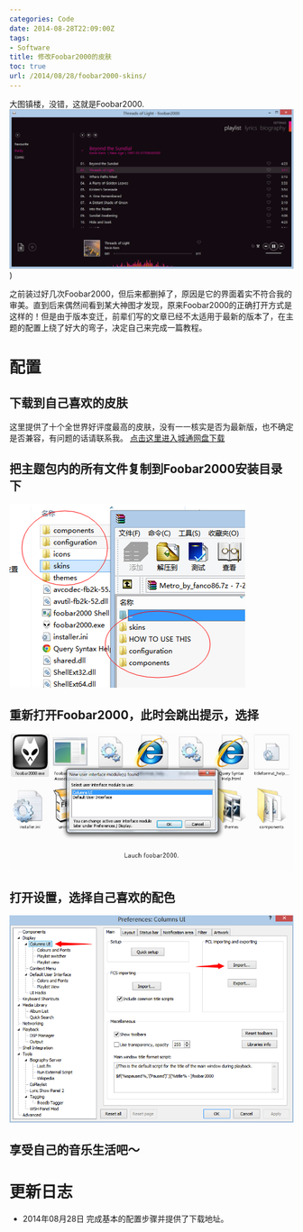 ```yaml
---
categories: Code
date: 2014-08-28T22:09:00Z
tags:
- Software
title: 修改Foobar2000的皮肤
toc: true
url: /2014/08/28/foobar2000-skins/
---
```


大图镇楼，没错，这就是Foobar2000.
![Foobar2000主界面](/imgs/opinion/foobar-main.png)
)


之前装过好几次Foobar2000，但后来都删掉了，原因是它的界面着实不符合我的审美。直到后来偶然间看到某大神图才发现，原来Foobar2000的正确打开方式是这样的！但是由于版本变迁，前辈们写的文章已经不太适用于最新的版本了，在主题的配置上绕了好大的弯子，决定自己来完成一篇教程。

<!--more-->

# 配置
## 下载到自己喜欢的皮肤
这里提供了十个全世界好评度最高的皮肤，没有一一核实是否为最新版，也不确定是否兼容，有问题的话请联系我。
[点击这里进入城通网盘下载](http://www.400gb.com/shared/folder_7013074_9c338272/)
## 把主题包内的所有文件复制到Foobar2000安装目录下
![复制到Foobar2000安装目录下](/imgs/opinion/foobar-copy.png)
## 重新打开Foobar2000，此时会跳出提示，选择
![选择新模块](/imgs/opinion/foobar-newmoudle.jpg)
## 打开设置，选择自己喜欢的配色
![设置选项](/imgs/opinion/foobar-choose.png)
## 享受自己的音乐生活吧～

# 更新日志
- 2014年08月28日 完成基本的配置步骤并提供了下载地址。